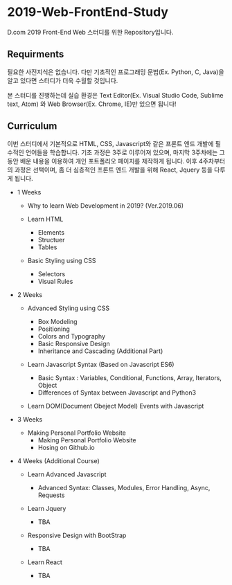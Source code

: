# 2019-Web-FrontEnd-Study
D.com 2019 Front-End Web 스터디를 위한 Repository입니다.

## Requirments
필요한 사전지식은 없습니다. 다만 기초적인 프로그래밍 문법(Ex. Python, C, Java)을 알고 있다면 스터디가 더욱 수월할 것입니다.

본 스터디를 진행하는데 실습 환경은 Text Editor(Ex. Visual Studio Code, Sublime text, Atom) 와 Web Browser(Ex. Chrome, IE)만 있으면 됩니다!

## Curriculum
이번 스터디에서 기본적으로 HTML, CSS, Javascript와 같은 프론트 엔드 개발에 필수적인 언어들을 학습합니다. 기초 과정은 3주로 이루어져 있으며, 마지막 3주차에는 그동안 배운 내용을 이용하여 개인 포트폴리오 페이지를 제작하게 됩니다. 이후 4주차부터의 과정은 선택이며, 좀 더 심층적인 프론트 엔드 개발을 위해 React, Jquery 등을 다루게 됩니다.
+ 1 Weeks
  + Why to learn Web Development in 2019? (Ver.2019.06)
  
  + Learn HTML
    + Elements
    + Structuer
    + Tables
    
  + Basic Styling using CSS
    + Selectors
    + Visual Rules
    
+ 2 Weeks
  + Advanced Styling using CSS
    + Box Modeling
    + Positioning 
    + Colors and Typography
    + Basic Responsive Design
    + Inheritance and Cascading (Additional Part)
    
  + Learn Javascript Syntax (Based on Javascript ES6)
    + Basic Syntax : Variables, Conditional, Functions, Array, Iterators, Object
    + Differences of Syntax between Javascript and Python3
    
  + Learn DOM(Document Obeject Model) Events with Javascript
  
+ 3 Weeks
  + Making Personal Portfolio Website
    + Making Personal Portfolio Website
    + Hosing on Github.io
 
+ 4 Weeks (Additional Course)
  + Learn Advanced Javascript
    + Advanced Syntax: Classes, Modules, Error Handling, Async, Requests
    
  + Learn Jquery
    + TBA
    
  + Responsive Design with BootStrap
    + TBA
  + Learn React
    + TBA
    



    
  
    
    
